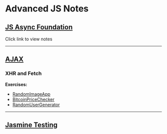 # **Advanced JS Notes**

## [**JS Async Foundation**](https://github.com/Rion5/AdvancedWebDeveloperExercises/tree/master/JS/AsyncFoundation)

Click link to view notes

---

## [**AJAX**](https://github.com/Rion5/AdvancedWebDeveloperExercises/tree/master/JS/AJAX)

### XHR and Fetch

**Exercises:**

* [RandomImageApp](https://github.com/Rion5/AdvancedWebDeveloperExercises/tree/master/JS/AJAX/RandomImageApp)
* [BitcoinPriceChecker](https://github.com/Rion5/AdvancedWebDeveloperExercises/tree/master/JS/AJAX/BitcoinPriceChecker)
* [RandomUserGenerator](https://github.com/Rion5/AdvancedWebDeveloperExercises/tree/master/JS/AJAX/RandomUserGenerator)

---

## [**Jasmine Testing**](https://github.com/Rion5/AdvancedWebDeveloperExercises/tree/master/JS/JasmineTesting)